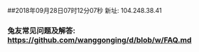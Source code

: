 ##2018年09月28日07时12分07秒 新址: 104.248.38.41
### 兔友常见问题及解答: https://github.com/wanggonging/d/blob/w/FAQ.md
